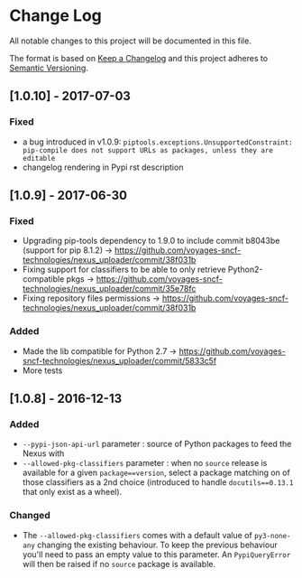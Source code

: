 # Change Log
All notable changes to this project will be documented in this file.

The format is based on [Keep a Changelog](http://keepachangelog.com/)
and this project adheres to [Semantic Versioning](http://semver.org/).

## [1.0.10] - 2017-07-03
### Fixed
- a bug introduced in v1.0.9: `piptools.exceptions.UnsupportedConstraint: pip-compile does not support URLs as packages, unless they are editable`
- changelog rendering in Pypi rst description

## [1.0.9] - 2017-06-30
### Fixed
- Upgrading pip-tools dependency to 1.9.0 to include commit b8043be (support for pip 8.1.2) -> https://github.com/voyages-sncf-technologies/nexus_uploader/commit/38f031b
- Fixing support for classifiers to be able to only retrieve Python2-compatible pkgs -> https://github.com/voyages-sncf-technologies/nexus_uploader/commit/35e78fc
- Fixing repository files permissions -> https://github.com/voyages-sncf-technologies/nexus_uploader/commit/38f031b
### Added
- Made the lib compatible for Python 2.7 -> https://github.com/voyages-sncf-technologies/nexus_uploader/commit/5833c5f
- More tests

## [1.0.8] - 2016-12-13
### Added
- `--pypi-json-api-url` parameter : source of Python packages to feed the Nexus with
- `--allowed-pkg-classifiers` parameter : when no `source` release is available for a given `package==version`,
  select a package matching on of those classifiers as a 2nd choice
  (introduced to handle `docutils==0.13.1` that only exist as a wheel).

### Changed
- The `--allowed-pkg-classifiers` comes with a default value of `py3-none-any` changing the existing behaviour.
  To keep the previous behaviour you'll need to pass an empty value to this parameter.
  An `PypiQueryError` will then be raised if no `source` package is available.
